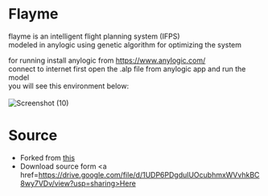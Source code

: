 # Flayme
flayme is an intelligent flight planning system (IFPS) <br />
modeled in anylogic using genetic algorithm for optimizing the system <br />

for running install anylogic from https://www.anylogic.com/ <br />
connect to internet first open the .alp file from anylogic app and run the model <br />
you will see this environment below: <br />
<br />
![Screenshot (10)](https://user-images.githubusercontent.com/53050138/143691670-e1511516-dc4f-4974-9b9a-7eab69522a29.png)


# Source
- Forked from <a href=https://github.com/amirsed76/AI_Game_2021>this</a>
- Download source form <a href=https://drive.google.com/file/d/1UDP6PDgdulUOcubhmxWVvhkBC8wy7VDv/view?usp=sharing>Here</a>
